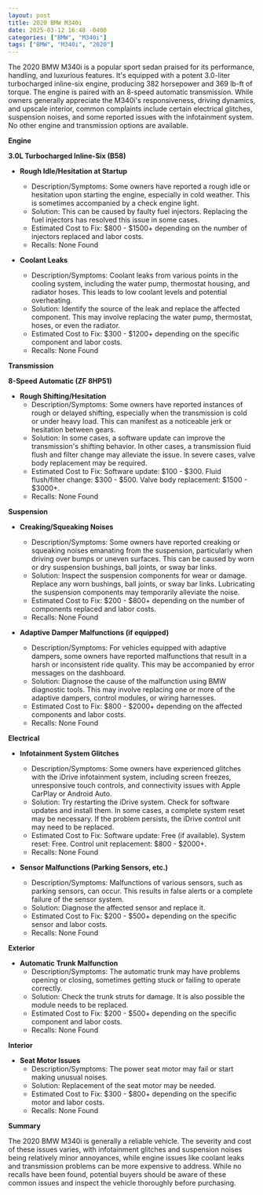 ```yaml
---
layout: post
title: 2020 BMW M340i
date: 2025-03-12 16:48 -0400
categories: ["BMW", "M340i"]
tags: ["BMW", "M340i", "2020"]
---
```

The 2020 BMW M340i is a popular sport sedan praised for its performance, handling, and luxurious features. It's equipped with a potent 3.0-liter turbocharged inline-six engine, producing 382 horsepower and 369 lb-ft of torque. The engine is paired with an 8-speed automatic transmission. While owners generally appreciate the M340i's responsiveness, driving dynamics, and upscale interior, common complaints include certain electrical glitches, suspension noises, and some reported issues with the infotainment system. No other engine and transmission options are available.

**Engine**

**3.0L Turbocharged Inline-Six (B58)**

*   **Rough Idle/Hesitation at Startup**
    *   Description/Symptoms: Some owners have reported a rough idle or hesitation upon starting the engine, especially in cold weather. This is sometimes accompanied by a check engine light.
    *   Solution: This can be caused by faulty fuel injectors. Replacing the fuel injectors has resolved this issue in some cases.
    *   Estimated Cost to Fix: $800 - $1500+ depending on the number of injectors replaced and labor costs.
    *   Recalls: None Found

*   **Coolant Leaks**
    *   Description/Symptoms: Coolant leaks from various points in the cooling system, including the water pump, thermostat housing, and radiator hoses. This leads to low coolant levels and potential overheating.
    *   Solution: Identify the source of the leak and replace the affected component. This may involve replacing the water pump, thermostat, hoses, or even the radiator.
    *   Estimated Cost to Fix: $300 - $1200+ depending on the specific component and labor costs.
    *   Recalls: None Found

**Transmission**

**8-Speed Automatic (ZF 8HP51)**

*   **Rough Shifting/Hesitation**
    *   Description/Symptoms: Some owners have reported instances of rough or delayed shifting, especially when the transmission is cold or under heavy load. This can manifest as a noticeable jerk or hesitation between gears.
    *   Solution: In some cases, a software update can improve the transmission's shifting behavior. In other cases, a transmission fluid flush and filter change may alleviate the issue. In severe cases, valve body replacement may be required.
    *   Estimated Cost to Fix: Software update: $100 - $300. Fluid flush/filter change: $300 - $500. Valve body replacement: $1500 - $3000+.
    *   Recalls: None Found

**Suspension**

*   **Creaking/Squeaking Noises**
    *   Description/Symptoms: Some owners have reported creaking or squeaking noises emanating from the suspension, particularly when driving over bumps or uneven surfaces. This can be caused by worn or dry suspension bushings, ball joints, or sway bar links.
    *   Solution: Inspect the suspension components for wear or damage. Replace any worn bushings, ball joints, or sway bar links. Lubricating the suspension components may temporarily alleviate the noise.
    *   Estimated Cost to Fix: $200 - $800+ depending on the number of components replaced and labor costs.
    *   Recalls: None Found

*   **Adaptive Damper Malfunctions (if equipped)**
    *   Description/Symptoms: For vehicles equipped with adaptive dampers, some owners have reported malfunctions that result in a harsh or inconsistent ride quality. This may be accompanied by error messages on the dashboard.
    *   Solution: Diagnose the cause of the malfunction using BMW diagnostic tools. This may involve replacing one or more of the adaptive dampers, control modules, or wiring harnesses.
    *   Estimated Cost to Fix: $800 - $2000+ depending on the affected components and labor costs.
    *   Recalls: None Found

**Electrical**

*   **Infotainment System Glitches**
    *   Description/Symptoms: Some owners have experienced glitches with the iDrive infotainment system, including screen freezes, unresponsive touch controls, and connectivity issues with Apple CarPlay or Android Auto.
    *   Solution: Try restarting the iDrive system. Check for software updates and install them. In some cases, a complete system reset may be necessary. If the problem persists, the iDrive control unit may need to be replaced.
    *   Estimated Cost to Fix: Software update: Free (if available). System reset: Free. Control unit replacement: $800 - $2000+.
    *   Recalls: None Found

*   **Sensor Malfunctions (Parking Sensors, etc.)**
    *   Description/Symptoms: Malfunctions of various sensors, such as parking sensors, can occur. This results in false alerts or a complete failure of the sensor system.
    *   Solution: Diagnose the affected sensor and replace it.
    *   Estimated Cost to Fix: $200 - $500+ depending on the specific sensor and labor costs.
    *   Recalls: None Found

**Exterior**

*   **Automatic Trunk Malfunction**
    *   Description/Symptoms: The automatic trunk may have problems opening or closing, sometimes getting stuck or failing to operate correctly.
    *   Solution: Check the trunk struts for damage. It is also possible the module needs to be replaced.
    *   Estimated Cost to Fix: $200 - $500+ depending on the specific component and labor costs.
    *   Recalls: None Found

**Interior**

*   **Seat Motor Issues**
    *   Description/Symptoms: The power seat motor may fail or start making unusual noises.
    *   Solution: Replacement of the seat motor may be needed.
    *   Estimated Cost to Fix: $300 - $800+ depending on the specific motor and labor costs.
    *   Recalls: None Found

**Summary**

The 2020 BMW M340i is generally a reliable vehicle. The severity and cost of these issues varies, with infotainment glitches and suspension noises being relatively minor annoyances, while engine issues like coolant leaks and transmission problems can be more expensive to address. While no recalls have been found, potential buyers should be aware of these common issues and inspect the vehicle thoroughly before purchasing.

